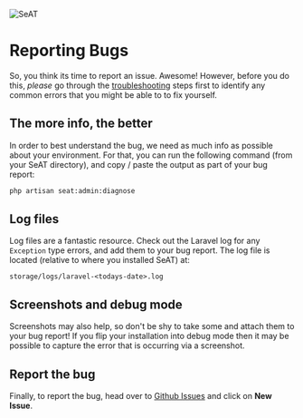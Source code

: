 ![SeAT](https://i.imgur.com/aPPOxSK.png)

# Reporting Bugs

So, you think its time to report an issue. Awesome! However, before you do this, *please* go through the [troubleshooting] steps first to identify any common errors that you might be able to to fix yourself.

## The more info, the better

In order to best understand the bug, we need as much info as possible about your environment. For that, you can run the following command (from your SeAT directory), and copy / paste the output as part of your bug report:

```bash
php artisan seat:admin:diagnose
```

## Log files

Log files are a fantastic resource. Check out the Laravel log for any `Exception` type errors, and add them to your bug report. The log file is located (relative to where you installed SeAT) at:

```text
storage/logs/laravel-<todays-date>.log
```

## Screenshots and debug mode

Screenshots may also help, so don't be shy to take some and attach them to your bug report! If you flip your installation into debug mode then it may be possible to capture the error that is occurring via a screenshot.

## Report the bug

Finally, to report the bug, head over to [Github Issues] and click on **New Issue**.

[troubleshooting]: ../troubleshooting.md
[Github Issues]: https://github.com/eveseat/seat/issues